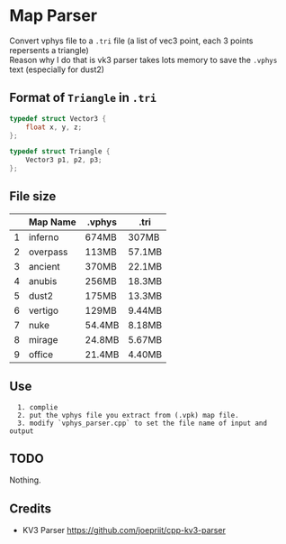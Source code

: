 # Map Parser
Convert vphys file to a `.tri` file (a list of vec3 point, each 3 points repersents a triangle) \
Reason why I do that is vk3 parser takes lots memory to save the `.vphys` text (especially for dust2)

## Format of `Triangle` in `.tri`

```c++
typedef struct Vector3 {
    float x, y, z;
};

typedef struct Triangle {
    Vector3 p1, p2, p3;
};
```

## File size

| |  Map Name | .vphys | .tri |
| ---- | ---- | ---- | ---- |
| 1 | inferno | 674MB | 307MB |
| 2 | overpass | 113MB | 57.1MB |
| 3 | ancient | 370MB | 22.1MB |
| 4 | anubis | 256MB | 18.3MB |
| 5 | dust2 | 175MB | 13.3MB |
| 6 | vertigo | 129MB | 9.44MB |
| 7 | nuke | 54.4MB | 8.18MB |
| 8 | mirage | 24.8MB | 5.67MB |
| 9 | office | 21.4MB | 4.40MB |

## Use

```
  1. complie
  2. put the vphys file you extract from (.vpk) map file.
  3. modify `vphys_parser.cpp` to set the file name of input and output
```

## TODO
Nothing.

## Credits

- KV3 Parser https://github.com/joepriit/cpp-kv3-parser
